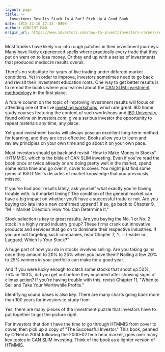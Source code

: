 ```yaml
---
layout: page
title: >-
  Investment Results Stuck In A Rut? Pick Up A Good Book
date: 2015-12-10 17:13 -0800
author: VINCENT MAO
origin_url: https://www.investors.com/how-to-invest/investors-corner/reread-investment-books-for-better-results/
---
```


Most traders have likely run into rough patches in their investment journeys. Many have likely experienced spells where practically every trade that they put on went on to lose money. Or they end up with a series of investments that produced mediocre results overall.

There's no substitute for years of live trading under different market conditions. Yet in order to improve, investors sometimes need to go back and revisit their investment education roots. One way to get better results is to reread the books where you learned about the [CAN SLIM investment methodology](http://education.investors.com/courselandingpage.aspx?id=735749&nav=IBDUCourse2) in the first place.

A future column on the topic of improving investment results will focus on attending one of the live [investing workshops](https://www.investors.com/products/how-to-make-money-in-stocks-workshop-series/beginning-strategies-for-successful-investing/?src=ibdevnt), which are great. IBD home study courses featuring the content of such workshops and [IBD University](http://education.investors.com/), found online on investors.com, give a serious investor the opportunity to repeat materials any time, any place.

Yet good investment books will always pose an excellent long-term method for learning, and they are cost-effective. Books allow you to learn and review principles on your own time and go about it on your own pace.

Most investors should go back and revisit "How to Make Money in Stocks" (HTMMIS), which is the bible of CAN SLIM investing. Even if you've read the book once or twice already or are doing pretty well in the market, spend some extra time and go over it, cover to cover. You might just find some gems of Bill O'Neil's decades of market knowledge that you previously missed.

If you've had poor results lately, ask yourself what exactly you're having trouble with. Is it market timing? The condition of the general market can have a big impact on whether you'll have a successful trade or not. Are you buying too late into a new confirmed uptrend? If so, go back to Chapter 9, "M = Market Direction: How You Can Determine It."

Stock selection is key to great results. Are you buying the No. 1 or No. 2 stock in a highly rated industry group? These firms crank out innovative products and services that go on to dominate their respective industries. If you are not targeting such companies, read Chapter 7, "L = Leader or Laggard. Which Is Your Stock?"

A huge part of how you do in stocks involves selling. Are you taking gains once they amount to 20% to 25% when you have them? Nailing a few 20% to 25% winners in your portfolio can make for a good year.

And if you were lucky enough to catch some stocks that shoot up 50%, 75% or 100%, did you get out before they imploded after showing signs of climax action? If you're having trouble with this, revisit Chapter 11, "When to Sell and Take Your Worthwhile Profits."

Identifying sound bases is also key. There are many charts going back more than 100 years for investors to study from.

Yes, there are many pieces of the investment puzzle that investors have to put together to get the picture right.

For investors that don't have the time to go through HTMMIS from cover to cover, then pick up a copy of "The Successful Investor." This book, penned by O'Neil in 2004 following the 2000-02 tech bear market, goes over many key topics in CAN SLIM investing. Think of the book as a lighter version of HTMMIS.
